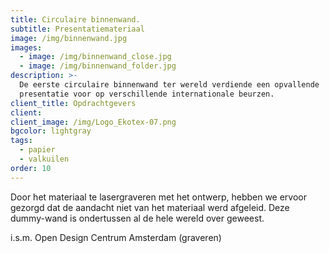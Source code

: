 ```yaml
---
title: Circulaire binnenwand.
subtitle: Presentatiemateriaal
image: /img/binnenwand.jpg
images:
  - image: /img/binnenwand_close.jpg
  - image: /img/binnenwand_folder.jpg
description: >-
  De eerste circulaire binnenwand ter wereld verdiende een opvallende
  presentatie voor op verschillende internationale beurzen.
client_title: Opdrachtgevers
client:
client_image: /img/Logo_Ekotex-07.png
bgcolor: lightgray
tags:
  - papier
  - valkuilen
order: 10
---
```


Door het materiaal te lasergraveren met het ontwerp, hebben we ervoor gezorgd dat de aandacht niet van het materiaal werd afgeleid. Deze dummy-wand is ondertussen al de hele wereld over geweest. &nbsp;

i.s.m. Open Design Centrum Amsterdam (graveren)